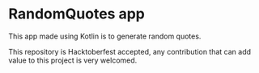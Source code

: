 # RandomQuotes app

This app made using Kotlin is to generate random quotes.

This repository is Hacktoberfest accepted, any contribution that can add value to this project is very welcomed.
